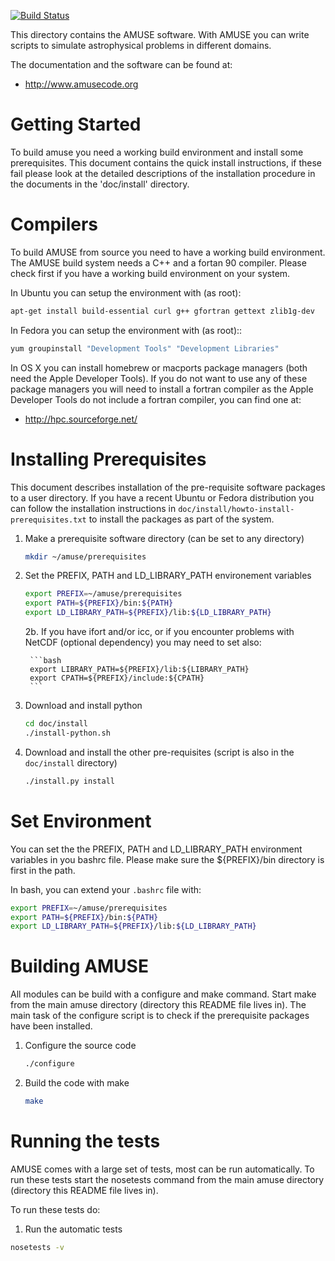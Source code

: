 [![Build Status](https://travis-ci.org/amusecode/amuse.svg?branch=master)](https://travis-ci.org/amusecode/amuse)

This directory contains the AMUSE software. With AMUSE you can write
scripts to simulate astrophysical problems in different domains.

The documentation and the software can be found at:

* http://www.amusecode.org

Getting Started
===============

To build amuse you need a working build environment and install some
prerequisites. This document contains the quick install
instructions, if these fail please look at the detailed descriptions
of the installation procedure in the documents in the 'doc/install'
directory.

Compilers
=========

To build AMUSE from source you need to have a working build
environment. The AMUSE build system needs a C++ and a fortan 90
compiler. Please check first if you have a working build environment
on your system.

In Ubuntu you can setup the environment with (as root):

```bash
apt-get install build-essential curl g++ gfortran gettext zlib1g-dev
```

In Fedora you can setup the environment with (as root)::

```bash
yum groupinstall "Development Tools" "Development Libraries"
```

In OS X you can install homebrew or macports package managers (both
need the Apple Developer Tools). If you do not want to use any of
these package managers you will need to install a fortran compiler
as the Apple Developer Tools do not include a fortran compiler, you
can find one at:

* http://hpc.sourceforge.net/

Installing Prerequisites
========================

This document describes installation of the pre-requisite software
packages to a user directory. If you have a recent Ubuntu or Fedora
distribution you can follow the installation instructions in
`doc/install/howto-install-prerequisites.txt` to install the
packages as part of the system.

1. Make a prerequisite software directory (can be set to any directory)

    ```bash
    mkdir ~/amuse/prerequisites
    ```

2. Set the PREFIX, PATH and LD_LIBRARY_PATH environement variables

    ```bash
    export PREFIX=~/amuse/prerequisites
    export PATH=${PREFIX}/bin:${PATH}
    export LD_LIBRARY_PATH=${PREFIX}/lib:${LD_LIBRARY_PATH}
    ```

    2b. If you have ifort and/or icc, or if you encounter problems with NetCDF 
    (optional dependency) you may need to set also:

        ```bash
        export LIBRARY_PATH=${PREFIX}/lib:${LIBRARY_PATH}
        export CPATH=${PREFIX}/include:${CPATH}
        ```

3. Download and install python

    ```bash
    cd doc/install
    ./install-python.sh
    ```

4. Download and install the other pre-requisites
   (script is also in the `doc/install` directory)

    ```bash
    ./install.py install
    ```

Set Environment
===============
You can set the the PREFIX, PATH and LD_LIBRARY_PATH environment
variables in you bashrc file. Please make sure the ${PREFIX}/bin
directory is first in the path.

In bash, you can extend your `.bashrc` file with:

```bash
export PREFIX=~/amuse/prerequisites
export PATH=${PREFIX}/bin:${PATH}
export LD_LIBRARY_PATH=${PREFIX}/lib:${LD_LIBRARY_PATH}
```

Building AMUSE
==============

All modules can be build with a configure and make command. Start
make from the main amuse directory (directory this README file lives
in). The main task of the configure script is to check if the
prerequisite packages have been installed.

1. Configure the source code

    ```bash
    ./configure
    ```

2. Build the code with make
    
    ```bash
    make
    ```

Running the tests
=================
AMUSE comes with a large set of tests, most can be run automatically.
To run these tests start the nosetests command from the main
amuse directory (directory this README file lives in).

To run these tests do:

1. Run the automatic tests

```bash
nosetests -v
```
